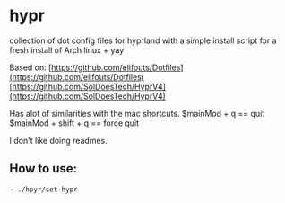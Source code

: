 # hypr
collection of dot config files for hyprland with a simple install script for a fresh install of Arch linux + yay

Based on:
    [https://github.com/elifouts/Dotfiles](https://github.com/elifouts/Dotfiles)
    [https://github.com/SolDoesTech/HyprV4](https://github.com/SolDoesTech/HyprV4)

Has alot of similarities with the mac shortcuts.
    $mainMod + q == quit
    $mainMod + shift + q == force quit

I don't like doing readmes.

## How to use:
    - ./hpyr/set-hypr
